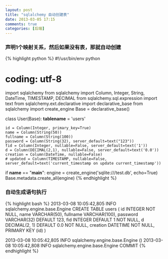 ```yaml
---
layout: post
title: "sqlalchemy 自动创建表"
date: 2013-03-05 17:15
comments: true
categories: [后端]
---
```


### 声明1个映射关系，然后如果没有表，那就自动创建

{% highlight python %}
#!/usr/bin/env python
# coding: utf-8


import sqlalchemy
from sqlalchemy import Column, Integer, String, DateTime, TIMESTAMP, DECIMAL
from sqlalchemy.sql.expression import text
from sqlalchemy.ext.declarative import declarative_base
from sqlalchemy import create_engine
Base = declarative_base()

class User(Base):
    __tablename__ = 'users'

    id = Column(Integer, primary_key=True)
    name = Column(String(50))
    fullname = Column(String(100))
    password = Column(String(32), server_default=text("123"))
    fid = Column(Integer, nullable=False, server_default=text('1'))
    d = Column(DECIMAL(2,1), nullable=False, server_default=text('0.0'))
    creation = Column(DateTime, nullable=False)
    # updated = Column(TIMESTAMP, nullable=False, server_default=text('current_timestamp on update current_timestamp'))


if __name__ == "__main__":
    engine = create_engine('sqlite:///test.db', echo=True)
    Base.metadata.create_all(engine)
{% endhighlight %}

<!-- more -->

### 自动生成语句执行

{% highlight bash %}
2013-03-08 10:05:42,805 INFO sqlalchemy.engine.base.Engine
CREATE TABLE users (
    id INTEGER NOT NULL,
    name VARCHAR(50),
    fullname VARCHAR(100),
    password VARCHAR(32) DEFAULT 123,
    fid INTEGER DEFAULT 1 NOT NULL,
    d DECIMAL(2, 1) DEFAULT 0.0 NOT NULL,
    creation DATETIME NOT NULL,
    PRIMARY KEY (id)
)

2013-03-08 10:05:42,805 INFO sqlalchemy.engine.base.Engine ()
2013-03-08 10:05:42,808 INFO sqlalchemy.engine.base.Engine COMMIT
{% endhighlight %}
